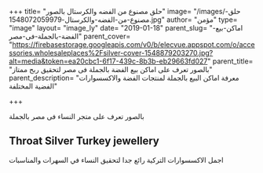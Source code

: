 +++
title= "حلق مصنوع من الفضه والكرستال بالصور"
image= "/images/حلق-مصنوع-من-الفضه-والكرستال-1548072059979.jpg"
author= "مؤمن"
type= "image"
layout= "image_ly"
date= "2019-01-18"
parent_slug= "اماكن-بيع-الفضة-بالجملة-فى-مصر"
parent_cover= "https://firebasestorage.googleapis.com/v0/b/elecvue.appspot.com/o/accessories.wholesaleplaces%2Fsilver-cover-1548879203270.jpg?alt=media&token=ea20cbc1-6f17-439c-8b3b-eb29663fd027"
parent_title= "بالصور تعرف على اماكن بيع الفضة بالجملة فى مصر لتحقيق ربح ممتاز"
parent_description= "معرفة اماكن البيع بالجملة لمنتجات الفضة والاكسسوارات الفضية المختلفة"

+++

بالصور تعرف على متجر النساء فى مصر بالجملة
## Throat Silver Turkey jewellery
اجمل الاكسسوارات التركية رائع جدا لتحقيق النساء في السهرات والمناسبات
